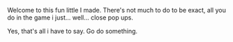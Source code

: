 Welcome to this fun little I made. There's not much to do to be exact, all you do in the game i just... well... close pop ups.

Yes, that's all i have to say. Go do something.